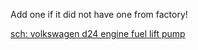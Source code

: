 Add one if it did not have one from factory!

[sch: volkswagen d24 engine fuel lift pump](https://www.google.com/search?q=volkswagen+d24+engine+fuel+lift+pump)
